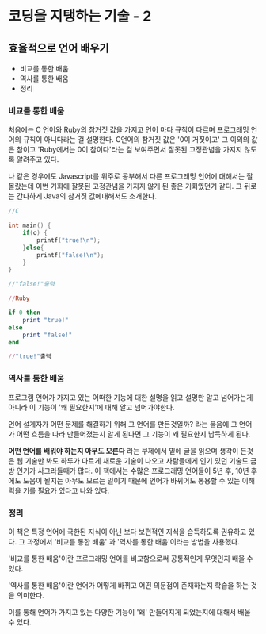 # 코딩을 지탱하는 기술 - 2

## 효율적으로 언어 배우기

- 비교를 통한 배움
- 역사를 통한 배움
- 정리




### 비교를 통한 배움

처음에는 C 언어와 Ruby의 참거짓 값을 가지고 언어 마다 규칙이 다르며 프로그래밍 언어의 규칙이 아니다라는 걸 설명한다. C언어의 참거짓 값은 '0이 거짓이고' 그 이외의 값은 참이고 'Ruby에서는 0이 참이다'라는 걸 보여주면서 잘못된 고정관념을 가지지 않도록 알려주고 있다.

나 같은 경우에도 Javascript를 위주로 공부해서 다른 프로그래밍 언어에 대해서는 잘 몰랐는데 이번 기회에 잘못된 고정관념을 가지지 않게 된 좋은 기회였던거 같다. 그 뒤로는 간다하게 Java의 참거짓 값에대해서도 소개한다. 

~~~c
//C

int main() {
	if(o) {
		printf("true!\n");
	}else{
		printf("false!\n");
	}
}

//"false!"출력
~~~

~~~Ruby
//Ruby

if 0 then
	print "true!"
else
    print "false!"
end

//"true!"출력
~~~



### 역사를 통한 배움

프로그램 언어가 가지고 있는 어떠한 기능에 대한 설명을 읽고 설명만 알고 넘어가는게 아니라 이 기능이 '왜 필요한지'에 대해 알고 넘어가야한다.

언어 설계자가 어떤 문제를 해결하기 위해 그 언어를 만든것일까? 라는 물음에 그 언어가 어떤 흐름을 따라 만들어졌는지 알게 된다면 그 기능이 왜 필요한지 납득하게 된다.



**어떤 언어를 배워야 하는지 아무도 모른다** 라는 부제에서 밑에 글을 읽으며 생각이 든것은 웹 기술만 봐도 하루가 다르게 새로운 기술이 나오고 사람들에게 인기 있던 기술도 금방 인기가 사그라들때가 많다. 이 책에서는 수많은 프로그래밍 언어들이 5년 후, 10년 후에도 도움이 될지는 아무도 모르는 일이기 때문에 언어가 바뀌어도 통용할 수 있는 이해력을 기를 필요가 있다고 나와 있다.



### 정리

이 책은 특정 언어에 국한된 지식이 아닌 보다 보편적인 지식을 습득하도록 권유하고 있다. 그 과정에서 '비교를 통한 배움' 과 '역사를 통한 배움'이라는 방법을 사용했다.



'비교를 통한 배움'이란 프로그래밍 언어를 비교함으로써 공통적인게 무엇인지 배울 수 있다.

'역사를 통한 배움'이란 언어가 어떻게 바뀌고 어떤 의문점이 존재하는지 학습을 하는 것을 의미한다.

이를 통해 언어가 가지고 있는 다양한 기능이 '왜' 만들어지게 되었는지에 대해서 배울 수 있다.

